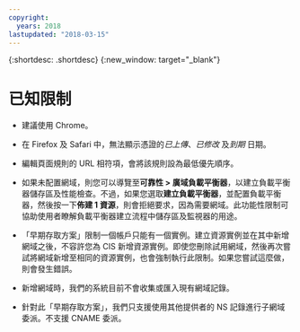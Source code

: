```yaml
---
copyright:
  years: 2018
lastupdated: "2018-03-15"
---
```


{:shortdesc: .shortdesc}
{:new_window: target="_blank"}

# 已知限制

 * 建議使用 Chrome。

 * 在 Firefox 及 Safari 中，無法顯示憑證的*已上傳*、*已修改* 及*到期* 日期。

 * 編輯頁面規則的 URL 相符項，會將該規則設為最低優先順序。
 
 * 如果未配置網域，則您可以導覽至**可靠性 > 廣域負載平衡器**，以建立負載平衡器儲存區及性能檢查。不過，如果您選取**建立負載平衡器**，並配置負載平衡器，然後按一下**佈建 1 資源**，則會拒絕要求，因為需要網域。此功能性限制可協助使用者瞭解負載平衡器建立流程中儲存區及監視器的用途。
 
 * 「早期存取方案」限制一個帳戶只能有一個實例。建立資源實例並在其中新增網域之後，不容許您為 CIS 新增資源實例。即使您刪除試用網域，然後再次嘗試將網域新增至相同的資源實例，也會強制執行此限制。如果您嘗試這麼做，則會發生錯誤。

 * 新增網域時，我們的系統目前不會收集或匯入現有網域記錄。

 * 針對此「早期存取方案」，我們只支援使用其他提供者的 NS 記錄進行子網域委派。不支援 CNAME 委派。
